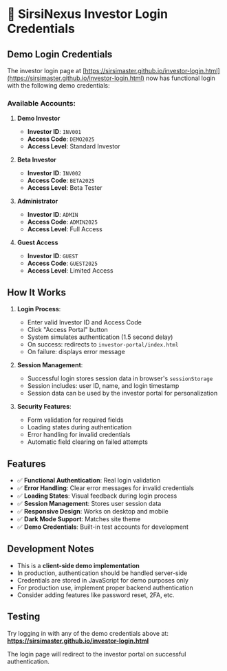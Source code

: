 # 🔐 SirsiNexus Investor Login Credentials

## Demo Login Credentials

The investor login page at [https://sirsimaster.github.io/investor-login.html](https://sirsimaster.github.io/investor-login.html) now has functional login with the following demo credentials:

### Available Accounts:

1. **Demo Investor**
   - **Investor ID**: `INV001`
   - **Access Code**: `DEMO2025`
   - **Access Level**: Standard Investor

2. **Beta Investor**
   - **Investor ID**: `INV002`
   - **Access Code**: `BETA2025`
   - **Access Level**: Beta Tester

3. **Administrator**
   - **Investor ID**: `ADMIN`
   - **Access Code**: `ADMIN2025`
   - **Access Level**: Full Access

4. **Guest Access**
   - **Investor ID**: `GUEST`
   - **Access Code**: `GUEST2025`
   - **Access Level**: Limited Access

## How It Works

1. **Login Process**:
   - Enter valid Investor ID and Access Code
   - Click "Access Portal" button
   - System simulates authentication (1.5 second delay)
   - On success: redirects to `investor-portal/index.html`
   - On failure: displays error message

2. **Session Management**:
   - Successful login stores session data in browser's `sessionStorage`
   - Session includes: user ID, name, and login timestamp
   - Session data can be used by the investor portal for personalization

3. **Security Features**:
   - Form validation for required fields
   - Loading states during authentication
   - Error handling for invalid credentials
   - Automatic field clearing on failed attempts

## Features

- ✅ **Functional Authentication**: Real login validation
- ✅ **Error Handling**: Clear error messages for invalid credentials
- ✅ **Loading States**: Visual feedback during login process
- ✅ **Session Management**: Stores user session data
- ✅ **Responsive Design**: Works on desktop and mobile
- ✅ **Dark Mode Support**: Matches site theme
- ✅ **Demo Credentials**: Built-in test accounts for development

## Development Notes

- This is a **client-side demo implementation**
- In production, authentication should be handled server-side
- Credentials are stored in JavaScript for demo purposes only
- For production use, implement proper backend authentication
- Consider adding features like password reset, 2FA, etc.

## Testing

Try logging in with any of the demo credentials above at:
**https://sirsimaster.github.io/investor-login.html**

The login page will redirect to the investor portal on successful authentication.
